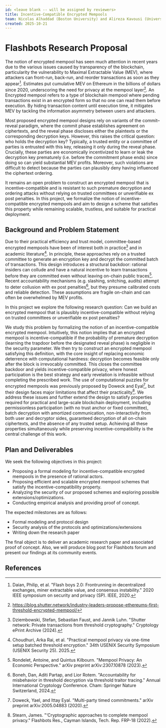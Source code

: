 ```yaml
---
id: <leave blank -- will be assigned by reviewers>
title: Incentive-Compatible Encrypted Mempools
team: Nicolas Alhaddad (Boston University) and Alireza Kavousi (University College London)
created: 2025-10-21
---
```


# Flashbots Research Proposal

The notion of encrypted mempool has seen much attention in recent years due to the various issues caused by transparency of the blockchain, particularity the vulnerability to Maximal Extractable Value (MEV), where attackers can front-run, back-run, and reorder transactions as soon as they appear[^1]. Estimates put cumulative MEV on Ethereum in the billions of dollars since 2020, underscoring the need for privacy at the mempool layer[^2]. An Encrypted mempool refers to a type of blockchain mempool where pending transactions exist in an encrypted form so that no one can read them before execution. By hiding transaction content until execution time, it mitigates MEV by tackling the information asymmetry between users and attackers.

Most proposed encrypted mempool designs rely on variants of the commit–reveal paradigm, where the commit phase establishes agreement on ciphertexts, and the reveal phase discloses either the plaintexts or the corresponding decryption keys. However, this raises the critical question: who holds the decryption key? Typically, a trusted entity or a committee of parties is entrusted with this key, releasing it only during the reveal phase. Crucially, these parties are economically incentivized to learn or leak the decryption key prematurely (i.e. before the commitment phase ends) since doing so can yield substantial MEV profits. Moreover, such violations are difficult to detect because the parties can plausibly deny having influenced the ciphertext ordering.

It remains an open problem to construct an encrypted mempool that is incentive-compatible and is resistant to such premature decryption and ordering attacks without relying on trusted committees or unverifiable ex post penalties. In this project, we formalize the notion of incentive-compatible encrypted mempools and aim to design a scheme that satisfies this property while remaining scalable, trustless, and suitable for practical deployment.

## Background and Problem Statement

Due to their practical efficiency and trust model, committee-based encrypted mempools have been of interest both in practice[^3] and in academic literature[^4]. In principle, these approaches rely on a trusted committee to generate an encryption key and decrypt the committed batch of transactions. This design introduces a structural backdoor: rational insiders can collude and have a natural incentive to learn transactions before they are committed even without leaving on-chain public traces[^5]. Recent accountability mechanisms (e.g. slashing, snitching, audits) attempt to deter collusion with ex post penalties[^6], but they presume calibrated costs and reliable detection. These assumptions are fragile on-chain and can often be overwhelmed by MEV profits.

In this project we explore the following research question: Can we build an encrypted mempool that is plausibly incentive-compatible without relying on trusted committees or unverifiable ex post penalties?

We study this problem by formalizing the notion of an incentive-compatible encrypted mempool. Intuitively, this notion implies that an encrypted mempool is incentive-compatible if the probability of premature decryption (learning the trapdoor before the designated reveal phase) is negligible in the security parameter. We then try to construct an encrypted mempool satisfying this definition, with the core insight of replacing economic deterrence with computational hardness: decryption becomes feasible only after the block is irrevocably committed. This closes the committee backdoor and yields incentive-compatible privacy, where honest participation is the best strategy and early revelation is infeasible without completing the prescribed work. The use of computational puzzles for encrypted mempools was previously proposed by Doweck and Eyal[^7], but their design faces major limitations that affect their practicality[^8]. We address these issues and further extend the design to satisfy properties required for practical and large-scale blockchain deployment, including permissionless participation (with no trust anchor or fixed committee), batch decryption with amortized communication, non-interactivity from both user and decryptor sides, guaranteed decryption of all on-chain ciphertexts, and the absence of any trusted setup. Achieving all these properties simultaneously while preserving incentive-compatibility is the central challenge of this work.

## Plan and Deliverables

We seek the following objectives in this project:

- Proposing a formal modeling for incentive-compatible encrypted mempools in the presence of rational actors.
- Proposing efficient and scalable encrypted mempool schemes that satisfy the incentive-compatibility property.
- Analyzing the security of our proposed schemes and exploring possible extensions/optimizations. 
- Conducting empirical analysis and providing proof of concept.

The expected milestones are as follows:

- Formal modeling and protocol design
- Security analysis of the protocols and optimizations/extensions
- Writing down the research paper

The final object is to deliver an academic research paper and associated proof of concept. Also, we will produce blog post for Flashbots forum and present our findings at its community events.


## References

[^1]: Daian, Philip, et al. "Flash boys 2.0: Frontrunning in decentralized exchanges, miner extractable value, and consensus instability." 2020 IEEE symposium on security and privacy (SP). IEEE, 2020.

[^2]: https://blog.shutter.network/industry-leaders-propose-ethereums-first-threshold-encrypted-mempool/

[^3]: Dziembowski, Stefan, Sebastian Faust, and Jannik Luhn. "Shutter network: Private transactions from threshold cryptography." Cryptology ePrint Archive (2024).

[^4]: Choudhuri, Arka Rai, et al. "Practical mempool privacy via one-time setup batched threshold encryption." 34th USENIX Security Symposium (USENIX Security 25). 2025.

[^5]: Rondelet, Antoine, and Quintus Kilbourn. "Mempool Privacy: An Economic Perspective." arXiv preprint arXiv:2307.10878 (2023).


[^6]: Boneh, Dan, Aditi Partap, and Lior Rotem. "Accountability for misbehavior in threshold decryption via threshold traitor tracing." Annual International Cryptology Conference. Cham: Springer Nature Switzerland, 2024.

[^7]: Doweck, Yael, and Ittay Eyal. "Multi-party timed commitments." arXiv preprint arXiv:2005.04883 (2020).

[^8]: Stearn, James. "‘Cryptographic approaches to complete mempool privacy." Flashbots Res., Cayman Islands, Tech. Rep. FRP-18 (2022).
